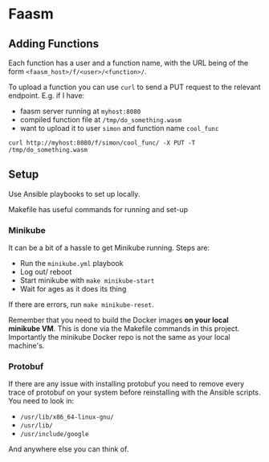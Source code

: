 # Faasm

## Adding Functions

Each function has a user and a function name, with the URL being of the form `<faasm_host>/f/<user>/<function>/`.

To upload a function you can use `curl` to send a PUT request to the relevant endpoint. E.g. if I have:

- faasm server running at `myhost:8080`
- compiled function file at `/tmp/do_something.wasm`
- want to upload it to user `simon` and function name `cool_func`

```
curl http://myhost:8080/f/simon/cool_func/ -X PUT -T /tmp/do_something.wasm
```

## Setup

Use Ansible playbooks to set up locally.

Makefile has useful commands for running and set-up

### Minikube

It can be a bit of a hassle to get Minikube running. Steps are:

- Run the `minikube.yml` playbook
- Log out/ reboot
- Start minikube with `make minikube-start`
- Wait for ages as it does its thing

If there are errors, run `make minikube-reset`.

Remember that you need to build the Docker images **on your local minikube VM**. This is done via the Makefile
commands in this project. Importantly the minikube Docker repo is not the same as your local machine's.

### Protobuf

If there are any issue with installing protobuf you need to remove every trace of protobuf on your system before
reinstalling with the Ansible scripts. You need to look in:

- `/usr/lib/x86_64-linux-gnu/`
- `/usr/lib/`
- `/usr/include/google`

And anywhere else you can think of.